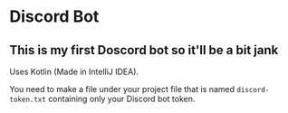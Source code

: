 # Discord Bot
## This is my first Doscord bot so it'll be a bit jank

Uses Kotlin (Made in IntelliJ IDEA).

You need to make a file under your project file that is named `discord-token.txt` containing only your Discord bot token.
